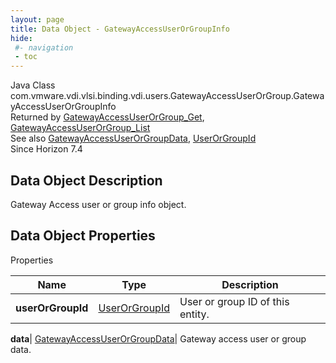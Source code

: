 ```yaml
---
layout: page
title: Data Object - GatewayAccessUserOrGroupInfo
hide:
 #- navigation
 - toc
---
```






Java Class
    com.vmware.vdi.vlsi.binding.vdi.users.GatewayAccessUserOrGroup.GatewayAccessUserOrGroupInfo  
Returned by
     [GatewayAccessUserOrGroup_Get](vdi.users.GatewayAccessUserOrGroup.md#get), [GatewayAccessUserOrGroup_List](vdi.users.GatewayAccessUserOrGroup.md#list)  
See also
     [GatewayAccessUserOrGroupData](vdi.users.GatewayAccessUserOrGroup.GatewayAccessUserOrGroupData.md), [UserOrGroupId](vdi.entity.UserOrGroupId.md)  
Since 
    Horizon 7.4

## Data Object Description 

Gateway Access user or group info object. 

## Data Object Properties

Properties

Name |  Type |  Description   
---|---|---  
**userOrGroupId**| [UserOrGroupId](vdi.entity.UserOrGroupId.md)|  User or group ID of this entity.   
  
**data**| [GatewayAccessUserOrGroupData](vdi.users.GatewayAccessUserOrGroup.GatewayAccessUserOrGroupData.md)|  Gateway access user or group data.   
  
  
  

  
  

